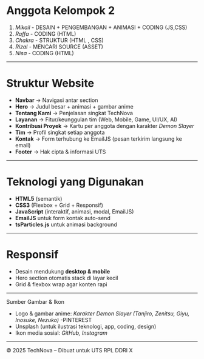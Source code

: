 
# Anggota Kelompok 2

1. *Mikail* - DESAIN + PENGEMBANGAN + ANIMASI + CODING (JS,CSS)
2. *Raffa* - CODING (HTML)
3. *Chakra* - STRUKTUR (HTML , CSS)
4. *Rizal* - MENCARI SOURCE (ASSET)
5. *Nisa* - CODING (HTML)

---

#  Struktur Website

* **Navbar** → Navigasi antar section
* **Hero** → Judul besar + animasi + gambar anime
* **Tentang Kami** → Penjelasan singkat TechNova
* **Layanan** → Fitur/keunggulan tim (Web, Mobile, Game, UI/UX, AI)
* **Kontribusi Proyek** → Kartu per anggota dengan karakter *Demon Slayer*
* **Tim** → Profil singkat setiap anggota
* **Kontak** → Form terhubung ke EmailJS (pesan terkirim langsung ke email)
* **Footer** → Hak cipta & informasi UTS

---

#  Teknologi yang Digunakan

* **HTML5** (semantik)
* **CSS3** (Flexbox + Grid + Responsif)
* **JavaScript** (interaktif, animasi, modal, EmailJS)
* **EmailJS** untuk form kontak auto-send
* **tsParticles.js** untuk animasi background

---

# Responsif

* Desain mendukung **desktop & mobile**
* Hero section otomatis stack di layar kecil
* Grid & flexbox wrap agar konten rapi

---
 Sumber Gambar & Ikon

* Logo & gambar anime: *Karakter Demon Slayer (Tanjiro, Zenitsu, Giyu, Inosuke, Nezuko)* -PINTEREST
* Unsplash (untuk ilustrasi teknologi, app, coding, design)
* Ikon media sosial: *GitHub, Instagram*


---

© 2025 TechNova – Dibuat untuk UTS RPL DDRI X
